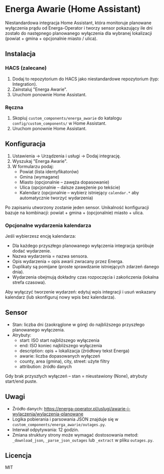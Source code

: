 # Energa Awarie (Home Assistant)

Niestandardowa integracja Home Assistant, która monitoruje planowane wyłączenia prądu od Energa-Operator i tworzy sensor pokazujący ile dni zostało do następnego planowanego wyłączenia dla wybranej lokalizacji (powiat + gmina + opcjonalnie miasto / ulica).

## Instalacja

### HACS (zalecane)
1. Dodaj to repozytorium do HACS jako niestandardowe repozytorium (typ: Integration).
2. Zainstaluj "Energa Awarie".
3. Uruchom ponownie Home Assistant.

### Ręczna
1. Skopiuj `custom_components/energa_awarie` do katalogu `config/custom_components/` w Home Assistant.
2. Uruchom ponownie Home Assistant.

## Konfiguracja
1. Ustawienia → Urządzenia i usługi → Dodaj integrację.
2. Wyszukaj "Energa Awarie".
3. W formularzu podaj:
   - Powiat (lista identyfikatorów)
   - Gmina (wymagane)
   - Miasto (opcjonalnie – zawęża dopasowanie)
   - Ulica (opcjonalnie – dalsze zawężenie po tekście)
   - Kalendarz (opcjonalnie – wybierz istniejący `calendar.*` aby automatycznie tworzyć wydarzenia)

Po zapisaniu utworzony zostanie jeden sensor. Unikalność konfiguracji bazuje na kombinacji: powiat + gmina + (opcjonalnie) miasto + ulica.

### Opcjonalne wydarzenia kalendarza
Jeśli wybierzesz encję kalendarza:
- Dla każdego przyszłego planowanego wyłączenia integracja spróbuje dodać wydarzenie.
- Nazwa wydarzenia = nazwa sensora.
- Opis wydarzenia = opis awarii zwracany przez Energa.
- Duplikaty są pomijane (proste sprawdzanie istniejących zdarzeń danego dnia).
- Wydarzenia obejmują dokładny czas rozpoczęcia i zakończenia (lokalna strefa czasowa).

Aby wyłączyć tworzenie wydarzeń: edytuj wpis integracji i usuń wskazany kalendarz (lub skonfiguruj nowy wpis bez kalendarza).

## Sensor
- Stan: liczba dni (zaokrąglone w górę) do najbliższego przyszłego planowanego wyłączenia.
- Atrybuty:
  - start: ISO start najbliższego wyłączenia
  - end: ISO koniec najbliższego wyłączenia
  - description: opis + lokalizacja (źródłowy tekst Energa)
  - awarie: liczba dopasowanych wyłączeń
  - county, area (gmina), city, street: użyte filtry
  - attribution: źródło danych

Gdy brak przyszłych wyłączeń – stan = nieustawiony (None), atrybuty start/end puste.

## Uwagi
- Źródło danych: https://energa-operator.pl/uslugi/awarie-i-wylaczenia/wylaczenia-planowane
- Logika pobierania i parsowania JSON znajduje się w `custom_components/energa_awarie/outages.py`.
- Interwał odpytywania: 12 godzin.
- Zmiana struktury strony może wymagać dostosowania metod: `_download_json`, `_parse_json_outages` lub `_extract` w pliku `outages.py`.

## Licencja
MIT
